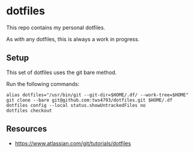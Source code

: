 # dotfiles

This repo contains my personal dotfiles.

As with any dotfiles, this is always a work in progress.

## Setup

This set of dotfiles uses the git bare method.

Run the following commands:

```console
alias dotfiles="/usr/bin/git --git-dir=$HOME/.df/ --work-tree=$HOME"
git clone --bare git@github.com:tws4793/dotfiles.git $HOME/.df
dotfiles config --local status.showUntrackedFiles no
dotfiles checkout
```

## Resources

- https://www.atlassian.com/git/tutorials/dotfiles
